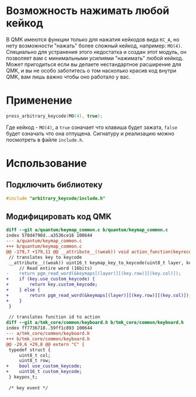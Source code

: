 # Возможность нажимать любой кейкод

В QMK имеются функции только для нажатия кейкодов вида `KC_A`, но нету возможности "нажать" более сложный кейкод, например: `MO(4)`. Специально для устранения этого недостатка и создан этот модуль, он позволяет вам с минимальными усилиями "нажимать" любой кейкод. Может пригодиться если вы делаете нестандартное расширение для QMK, и вы не особо заботитесь о том насколько красив код внутри QMK, вам лишь важно чтобы оно работало у вас.

# Применение

```c
press_arbitrary_keycode(MO(4), true);
```

Где кейкод - `MO(4)`, а `true` означает что клавиша будет зажата, `false` будет означать что она отпущена. Сигнатуру и реализацию можно посмотреть в файле `include.h`.

# Использование

## Подключить библиотеку

```c
#include "arbitrary_keycode/include.h"
```

## Модифицировать код QMK

```diff
diff --git a/quantum/keymap_common.c b/quantum/keymap_common.c
index 570d4798d..a3536ce16 100644
--- a/quantum/keymap_common.c
+++ b/quantum/keymap_common.c
@@ -179,7 +179,11 @@ __attribute__((weak)) void action_function(keyrecord_t *record, uint8_t id, uint
 // translates key to keycode
 __attribute__((weak)) uint16_t keymap_key_to_keycode(uint8_t layer, keypos_t key) {
     // Read entire word (16bits)
-    return pgm_read_word(&keymaps[(layer)][(key.row)][(key.col)]);
+    if (key.use_custom_keycode) {
+        return key.custom_keycode;
+    } else {
+        return pgm_read_word(&keymaps[(layer)][(key.row)][(key.col)]);
+    }
 }
 
 // translates function id to action
diff --git a/tmk_core/common/keyboard.h b/tmk_core/common/keyboard.h
index ff7736718..59ff1c893 100644
--- a/tmk_core/common/keyboard.h
+++ b/tmk_core/common/keyboard.h
@@ -29,6 +29,8 @@ extern "C" {
 typedef struct {
     uint8_t col;
     uint8_t row;
+    bool use_custom_keycode;
+    uint16_t custom_keycode;
 } keypos_t;
 
 /* key event */
```
